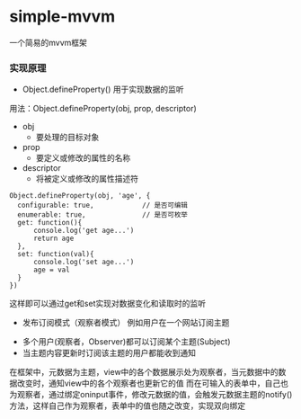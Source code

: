# simple-mvvm
一个简易的mvvm框架

### 实现原理
- Object.defineProperty()
用于实现数据的监听

用法：Object.defineProperty(obj, prop, descriptor)
* obj
  * 要处理的目标对象
* prop
  * 要定义或修改的属性的名称
* descriptor
  * 将被定义或修改的属性描述符

```
Object.defineProperty(obj, 'age', {
  configurable: true,            // 是否可编辑
  enumerable: true,              // 是否可枚举
  get: function(){
      console.log('get age...')
      return age
  },
  set: function(val){
      console.log('set age...')
      age = val
  }
})
```
这样即可以通过get和set实现对数据变化和读取时的监听


- 发布订阅模式（观察者模式）
例如用户在一个网站订阅主题
* 多个用户(观察者，Observer)都可以订阅某个主题(Subject)
* 当主题内容更新时订阅该主题的用户都能收到通知

在框架中，元数据为主题，view中的各个数据展示处为观察者，当元数据中的数据改变时，通知view中的各个观察者也更新它的值
而在可输入的表单中，自己也为观察者，通过绑定oninput事件，修改元数据的值，会触发元数据主题的notify()方法，这样自己作为观察者，表单中的值也随之改变，实现双向绑定